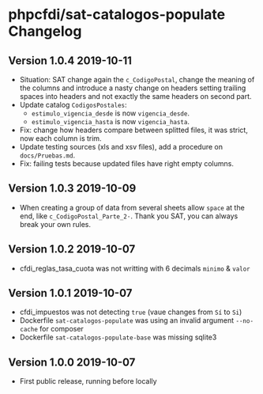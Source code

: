 # phpcfdi/sat-catalogos-populate Changelog

## Version 1.0.4 2019-10-11

- Situation: SAT change again the `c_CodigoPostal`, change the meaning of the columns and introduce a nasty
  change on headers setting trailing spaces into headers and not exactly the same headers on second part.
- Update catalog `CodigosPostales`:
    - `estimulo_vigencia_desde` is now `vigencia_desde`.
    - `estimulo_vigencia_hasta` is now `vigencia_hasta`.
- Fix: change how headers compare between splitted files, it was strict, now each column is trim.
- Update testing sources (xls and xsv files), add a procedure on `docs/Pruebas.md`. 
- Fix: failing tests because updated files have right empty columns.

## Version 1.0.3 2019-10-09

- When creating a group of data from several sheets allow `space` at the end, like `c_CodigoPostal_Parte_2·`.
  Thank you SAT, you can always break your own rules.

## Version 1.0.2 2019-10-07

- cfdi_reglas_tasa_cuota was not writting with 6 decimals `minimo` & `valor`

## Version 1.0.1 2019-10-07

- cfdi_impuestos was not detecting `true` (vaue changes from `Sí` to `Si`)
- Dockerfile `sat-catalogos-populate` was using an invalid argument `--no-cache` for composer
- Dockerfile `sat-catalogos-populate-base` was missing sqlite3

## Version 1.0.0 2019-10-07

- First public release, running before locally

